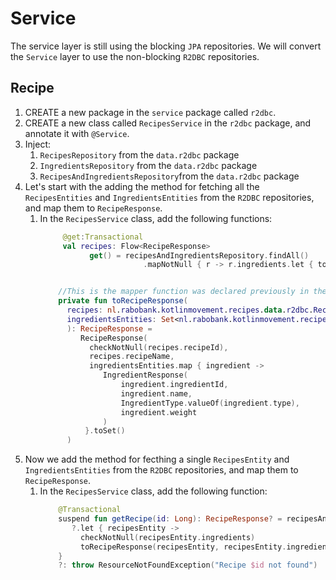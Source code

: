 # Service

The service layer is still using the blocking `JPA` repositories. We will convert the `Service` layer to use the non-blocking `R2DBC` repositories.

## Recipe

1) CREATE a new package in the `service` package called `r2dbc`.
2) CREATE a new class called `RecipesService` in the `r2dbc` package, and annotate it with `@Service`.
3) Inject:
   1) `RecipesRepository` from the `data.r2dbc` package
   2) `IngredientsRepository` from the `data.r2dbc` package
   3) `RecipesAndIngredientsRepository`from the `data.r2dbc` package
4) Let's start with the adding the method for fetching all the `RecipesEntities` and `IngredientsEntities` from the `R2DBC` repositories, and map them to `RecipeResponse`.
   1) In the `RecipesService` class, add the following functions:
      ```kotlin
           @get:Transactional
           val recipes: Flow<RecipeResponse> 
                 get() = recipesAndIngredientsRepository.findAll()
                             .mapNotNull { r -> r.ingredients.let { toRecipeResponse(r, r.ingredients) } }

   
          //This is the mapper function was declared previously in the RecipeMapper.kt file, but for the sake of this exercise we will declare it here.
          private fun toRecipeResponse(
            recipes: nl.rabobank.kotlinmovement.recipes.data.r2dbc.RecipesEntity,
            ingredientsEntities: Set<nl.rabobank.kotlinmovement.recipes.data.r2dbc.IngredientsEntity>
            ): RecipeResponse =
               RecipeResponse(
                 checkNotNull(recipes.recipeId),
                 recipes.recipeName,
                 ingredientsEntities.map { ingredient ->
                    IngredientResponse(
                        ingredient.ingredientId,
                        ingredient.name,
                        IngredientType.valueOf(ingredient.type),
                        ingredient.weight
                    )
                }.toSet()
            )
      ```
5) Now we add the method for fecthing a single `RecipesEntity` and `IngredientsEntities` from the `R2DBC` repositories, and map them to `RecipeResponse`.
   1) In the `RecipesService` class, add the following function:
      ```kotlin
          @Transactional
          suspend fun getRecipe(id: Long): RecipeResponse? = recipesAndIngredientsRepository.findByIdOrNull(id)
             ?.let { recipesEntity ->
               checkNotNull(recipesEntity.ingredients)
               toRecipeResponse(recipesEntity, recipesEntity.ingredients)
          }
          ?: throw ResourceNotFoundException("Recipe $id not found")
      ```